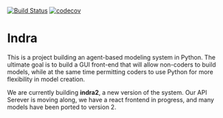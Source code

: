 [![Build Status](https://travis-ci.org/gcallah/indras_net.svg?branch=master)](https://travis-ci.org/gcallah/indras_net)
[![codecov](https://codecov.io/gh/gcallah/indras_net/branch/master/graph/badge.svg)](https://codecov.io/gh/gcallah/indras_net)

Indra
=====
This is a project building an agent-based modeling system in Python. The
ultimate goal is to build a GUI front-end that will allow non-coders to build
models, while at the same time permitting coders to use Python for more
flexibility in model creation.


We are currently building **indra2**, a new version of the system. Our API
Serever is moving along,  we have a react frontend in progress, and many models
have been ported to version 2.
